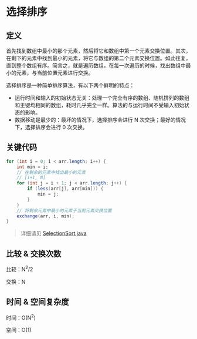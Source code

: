 # 选择排序

## 定义

首先找到数组中最小的那个元素，然后将它和数组中第一个元素交换位置。其次，在剩下的元素中找到最小的元素，将它与数组的第二个元素交换位置。如此往复，直到整个数组有序。简言之，就是遍历数组，在每一次遍历的时候，找出数组中最小的元素，与当前位置元素进行交换。

选择排序是一种简单排序算法，有以下两个鲜明的特点：

* 运行时间和输入的初始状态无关：处理一个完全有序的数组、随机排列的数组和主键均相同的数组，耗时几乎完全一样。算法的与运行时间不受输入初始状态的影响。
* 数据移动是最少的：最坏的情况下，选择排序会进行 N 次交换；最好的情况下，选择排序会进行 0 次交换。

## 关键代码

```Java
for (int i = 0; i < arr.length; i++) {
    int min = i;
    // 在剩余的元素中找出最小的元素
    // [i+1, N]
    for (int j = i + 1; j < arr.length; j++) {
        if (less(arr[j], arr[min])) {
            min = j;
        }
    }
    // 将剩余元素中最小的元素于当前元素交换位置
    exchange(arr, i, min);
}
```

> 详细请见 [SelectionSort.java](https://github.com/chinaHewei/Algorithms/blob/master/src/main/java/demo/algorithm/SelectionSort.java)

## 比较 & 交换次数

比较：N<sup>2</sup>/2

交换：N

## 时间 & 空间复杂度

时间：O(N<sup>2</sup>)

空间：O(1)
